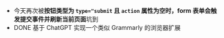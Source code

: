 - 今天再次被**按钮类型为 `type="submit` 且 `action` 属性为空时，form 表单会触发提交事件并刷新当前页面**坑到
- DONE 基于 ChatGPT 实现一个类似 Grammarly 的浏览器扩展
